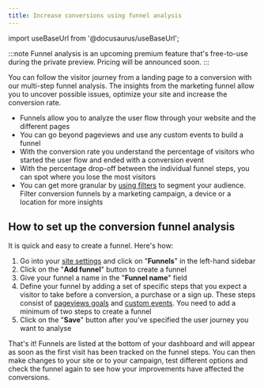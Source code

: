 ```yaml
---
title: Increase conversions using funnel analysis
---
```


import useBaseUrl from '@docusaurus/useBaseUrl';

:::note
Funnel analysis is an upcoming premium feature that's free-to-use during the private preview. Pricing will be announced soon.
:::

You can follow the visitor journey from a landing page to a conversion with our multi-step funnel analysis. The insights from the marketing funnel allow you to uncover possible issues, optimize your site and increase the conversion rate.

* Funnels allow you to analyze the user flow through your website and the different pages
* You can go beyond pageviews and use any custom events to build a funnel
* With the conversion rate you understand the percentage of visitors who started the user flow and ended with a conversion event
* With the percentage drop-off between the individual funnel steps, you can spot where you lose the most visitors
* You can get more granular by [using filters](filters-segments.md) to segment your audience. Filter conversion funnels by a marketing campaign, a device or a location for more insights

## How to set up the conversion funnel analysis

It is quick and easy to create a funnel. Here's how:

1. Go into your [site settings](website-settings.md) and click on "**Funnels**" in the left-hand sidebar
2. Click on the "**Add funnel**" button to create a funnel
3. Give your funnel a name in the "**Funnel name**" field
4. Define your funnel by adding a set of specific steps that you expect a visitor to take before a conversion, a purchase or a sign up. These steps consist of [pageviews goals](pageview-goals.md) and [custom events](custom-event-goals.md). You need to add a minimum of two steps to create a funnel
5. Click on the "**Save**" button after you've specified the user journey you want to analyse

That's it! Funnels are listed at the bottom of your dashboard and will appear as soon as the first visit has been tracked on the funnel steps. You can then make changes to your site or to your campaign, test different options and check the funnel again to see how your improvements have affected the conversions.
